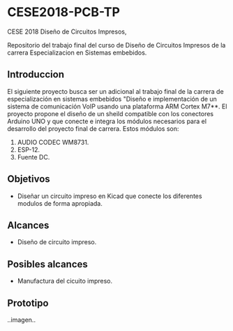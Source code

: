 # CESE2018-PCB-TP
CESE 2018 Diseño de Circuitos Impresos,

Repositorio del trabajo final del curso de Diseño de Circuitos Impresos 
de la carrera Especializacion en Sistemas embebidos. 

## Introduccion 

El siguiente proyecto busca ser un adicional al trabajo final de la carrera de especialización en sistemas embebidos
"Diseño e implementación de un sistema de comunicación VoIP usando una plataforma ARM Cortex M7**. El proyecto propone el diseño de un sheild compatible con los conectores Arduino UNO y que conecte e integra los módulos necesarios para el desarrollo del proyecto final de carrera. Estos módulos son: 

1.  AUDIO CODEC WM8731.
2.  ESP-12. 
3.  Fuente DC. 

## Objetivos

*  Diseñar un circuito impreso en Kicad que conecte los diferentes modulos de forma apropiada.

## Alcances

*  Diseño de circuito impreso.

## Posibles alcances

*  Manufactura del cicuito impreso.

## Prototipo

..imagen..
